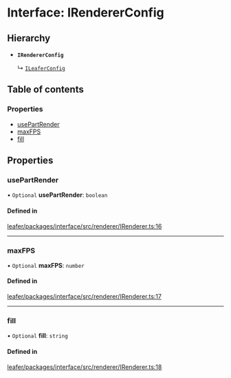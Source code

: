 # Interface: IRendererConfig

## Hierarchy

- **`IRendererConfig`**

  ↳ [`ILeaferConfig`](ILeaferConfig.md)

## Table of contents

### Properties

- [usePartRender](IRendererConfig.md#usepartrender)
- [maxFPS](IRendererConfig.md#maxfps)
- [fill](IRendererConfig.md#fill)

## Properties

### usePartRender

• `Optional` **usePartRender**: `boolean`

#### Defined in

[leafer/packages/interface/src/renderer/IRenderer.ts:16](https://github.com/leaferjs/leafer/blob/8d161c2/packages/interface/src/renderer/IRenderer.ts#L16)

___

### maxFPS

• `Optional` **maxFPS**: `number`

#### Defined in

[leafer/packages/interface/src/renderer/IRenderer.ts:17](https://github.com/leaferjs/leafer/blob/8d161c2/packages/interface/src/renderer/IRenderer.ts#L17)

___

### fill

• `Optional` **fill**: `string`

#### Defined in

[leafer/packages/interface/src/renderer/IRenderer.ts:18](https://github.com/leaferjs/leafer/blob/8d161c2/packages/interface/src/renderer/IRenderer.ts#L18)
